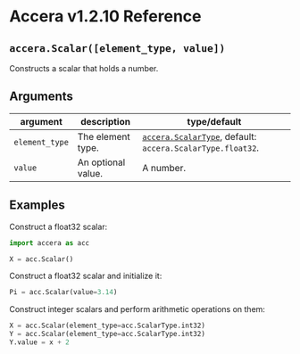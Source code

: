[//]: # (Project: Accera)
[//]: # (Version: v1.2.10)

# Accera v1.2.10 Reference

## `accera.Scalar([element_type, value])`
Constructs a scalar that holds a number.

## Arguments

argument | description | type/default
--- | --- | ---
`element_type` | The element type. | [`accera.ScalarType`](<../../enumerations/ScalarType.md>), default: `accera.ScalarType.float32`.
`value` | An optional value. | A number.

## Examples

Construct a float32 scalar:
```python
import accera as acc

X = acc.Scalar()
```

Construct a float32 scalar and initialize it:
```python
Pi = acc.Scalar(value=3.14)
```

Construct integer scalars and perform arithmetic operations on them:
```python
X = acc.Scalar(element_type=acc.ScalarType.int32)
Y = acc.Scalar(element_type=acc.ScalarType.int32)
Y.value = x + 2
```

<div style="page-break-after: always;"></div>


